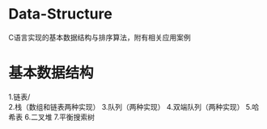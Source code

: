 # Data-Structure
C语言实现的基本数据结构与排序算法，附有相关应用案例
# 基本数据结构
1.链表/<br>
2.栈（数组和链表两种实现）
3.队列（两种实现）
4.双端队列（两种实现）
5.哈希表
6.二叉堆
7.平衡搜索树
